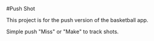 #Push Shot 

This project is for the push version of the basketball app. 

Simple push "Miss" or "Make" to track shots.
